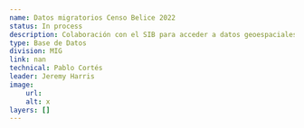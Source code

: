 ```yaml
---
name: Datos migratorios Censo Belice 2022
status: In process
description: Colaboración con el SIB para acceder a datos geoespaciales del último censo para generar indicadores de alcance de proyectos de MIG en el país.
type: Base de Datos
division: MIG
link: nan
technical: Pablo Cortés
leader: Jeremy Harris
image: 
    url: 
    alt: x
layers: []
---
```

    